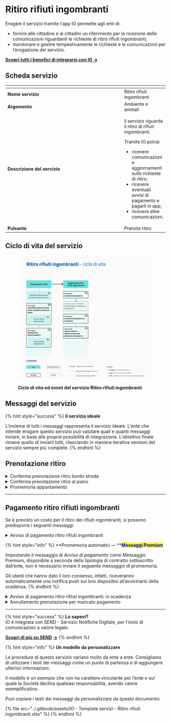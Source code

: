 # Ritiro rifiuti ingombranti

Erogare il servizio tramite l'app IO permette agli enti di:

* fornire alle cittadine e ai cittadini un riferimento per la ricezione delle comunicazioni riguardanti le richieste di ritiro rifiuti ingombranti;
* monitorare e gestire tempestivamente le richieste e le comunicazioni per l’erogazione del servizio.

[**Scopri tutti i benefici di integrarsi con IO →** ](https://docs.pagopa.it/manuale-servizi/lapp-io/cose-io-e-qual-e-il-suo-obiettivo#perche-un-ente-dovrebbe-integrarsi-con-io)

## Scheda servizio <a href="#scheda-servizio" id="scheda-servizio"></a>

<table data-header-hidden><thead><tr><th width="373"></th><th></th></tr></thead><tbody><tr><td><strong>Nome servizio</strong></td><td>Ritiro rifiuti ingombranti</td></tr><tr><td><strong>Argomento</strong></td><td>Ambiente e animali</td></tr><tr><td><strong>Descrizione del servizio</strong></td><td><p>Il servizio riguarda il ritiro di rifiuti ingombranti.</p><p></p><p>Tramite IO potrai:</p><ul><li>ricevere comunicazioni e aggiornamenti sulle richieste di ritiro;</li><li>ricevere eventuali avvisi di pagamento e pagarli in app;</li><li>ricevere altre comunicazioni.</li></ul></td></tr><tr><td><strong>Pulsante</strong></td><td>Prenota ritiro</td></tr></tbody></table>

## Ciclo di vita del servizio

<figure><img src="../.gitbook/assets/image (8) (1).png" alt=""><figcaption><p><strong>Ciclo di vita ed event del servizio Ritiro rifiuti ingombranti</strong></p></figcaption></figure>

## Messaggi del servizio

{% hint style="success" %}
**Il servizio ideale**

L'insieme di tutti i messaggi rappresenta il servizio ideale. L'ente che intende erogare questo servizio può valutare quali e quanti messaggi inviare, in base alle proprie possibilità di integrazione. L'obiettivo finale rimane quello di inviarli tutti, rilasciando in maniera iterativa versioni del servizio sempre più complete.
{% endhint %}

## Prenotazione ritiro

<details>

<summary>Conferma prenotazione ritiro bordo strada</summary>

**🖋 Titolo del messaggio:** Conferma di prenotazione per ritiro bordo strada

🗒 **Testo del messaggio**:&#x20;

Ti confermiamo la tua prenotazione per il ritiro di rifiuti ingombranti bordo strada. Ecco i dettagli:

**Dove**: \<indirizzo>

**Quando**: \<gg/mm/aaaa> dalle \<hh:mm>

**Cosa verrà ritirato**: \<oggetto del ritiro>

\[Inserire indicazioni per la segnalazione del rifiuto da lasciare bordo strada, da completare a cura e responsabilità dell'ente]

**🪄 Pulsante**: Disdici appuntamento

***

**Destinatari**: Tutti i cittadini che hanno richiesto appuntamento per ritiro rifiuti ingombranti bordo strada.

**Quando inviarlo**: Quando l’appuntamento è confermato.

**User story**: Come cittadino voglio ricevere una conferma quando l’appuntamento viene confermato dall’ente.

</details>

<details>

<summary>Conferma prenotazione ritiro al piano</summary>

**🖋 Titolo del messaggio:** Conferma di prenotazione per ritiro al piano

🗒 **Testo del messaggio:**

Ti confermiamo la tua prenotazione per il ritiro di rifiuti ingombranti al piano. Ecco i dettagli:

**Dove**: \<indirizzo>

**Quando**: \<gg/mm/aaaa> dalle \<hh:mm> alle \<hh:mm>

**Cosa verrà ritirato**: \<oggetto del ritiro>

**🪄 Pulsante:** Disdici appuntamento

***

**Destinatari**: Tutti i cittadini che hanno richiesto appuntamento per ritiro rifiuti ingombranti al piano.

**Quando inviarlo**: Quando l’appuntamento è confermato.

**User story**: Come cittadino voglio ricevere una conferma quando l’appuntamento viene confermato dall’ente.

</details>

<details>

<summary>Promemoria appuntamento</summary>

**🖋 Titolo del messaggio:** Ricordati del ritiro che hai prenotato

🗒 **Testo del messaggio:**

Ti ricordiamo che hai prenotato un ritiro \<in strada/al piano>.

**Dove**: \<indirizzo>

**Quando**: \<gg/mm/aaaa> dalle \<hh:mm> alle \<hh:mm>

**Cosa verrà ritirato**: \<oggetto del ritiro>

**🪄  Pulsante:** Disdici appuntamento

***

**Destinatari**: Tutti i cittadini che hanno aperto una pratica per ritiro rifiuti ingombranti.

**Quando inviarlo**: Quando l’appuntamento è imminente.

**User story**: Come cittadino voglio ricevere promemoria dei miei appuntamenti.

</details>

***

## Pagamento ritiro rifiuti ingombranti

Se è previsto un costo per il ritiro dei rifiuti ingombranti, si possono predisporre i seguenti messaggi:

<details>

<summary>Avviso di pagamento ritiro rifiuti ingombranti</summary>

:sparkles:<mark style="color:blue;">**Messaggio Premium**</mark> — Se hai un contratto Premium, ti consigliamo di configurare questo messaggio con promemoria Premium: i destinatari verranno avvisati dell‘avvicinarsi della scadenza tramite notifica push.

***

**🖋 Titolo del messaggio:** Hai un nuovo avviso di pagamento

🗒 **Testo del messaggio:**

C'è un avviso da pagare intestato a \<nome> \<cognome> e relativo a \<causale>.

**Devi pagare**: <00,00> €

**Entro il**: \<gg/mm/aaaa>

Puoi pagare direttamente in app premendo “Vedi Avviso”, oppure tramite tutti i canali di pagamento della piattaforma pagoPA e le altre modalità di pagamento offerte dell'ente creditore.

Se hai già provveduto a pagare l'avviso, ignora questo messaggio.

Per maggiori informazioni o per richiedere assistenza, contattaci tramite i canali che trovi nella scheda servizio.

In fase di pagamento, se previsto dall'ente, l'importo riportato nel messaggio potrebbe subire variazioni.

**🪄  Pulsante:** Vedi avviso

***

**Destinatari**: I cittadini che hanno presentato una richiesta per ritiro rifiuti ingombranti.

**Quando inviarlo**: Quando è necessario procedere al pagamento per la pratica.

**User story**: Come cittadino voglio ricevere comunicazione quando è possibile effettuare il pagamento.

</details>

{% hint style="info" %}
**Promemoria automatici — **<mark style="color:blue;">**Messaggi Premium**</mark>

Impostando il messaggio di _Avviso di pagamento_ come Messaggio Premium, disponibile a seconda della tipologia di contratto sottoscritto dall’ente, non è necessario inviare il seguente messaggio di promemoria.

Gli utenti che hanno dato il loro consenso, infatti, riceveranno automaticamente una notifica push sui loro dispositivi all’avvicinarsi della scadenza.
{% endhint %}

<details>

<summary>Avviso di pagamento ritiro rifiuti ingombranti: in scadenza</summary>

**🖋 Titolo del messaggio:** Hai un pagamento in scadenza

🗒 **Testo del messaggio:**

Il tuo pagamento per \<causale> sta per scadere.

Se hai già provveduto a pagare l’avviso, ignora questo messaggio.

**🪄  Pulsante:** Vedi avviso

***

**Destinatari**: I cittadini che hanno presentato una richiesta per ritiro rifiuti ingombranti.

**Quando inviarlo**: Quando il pagamento è prossimo alla scadenza.

**User story**: Come cittadino voglio ricevere un promemoria per i pagamenti in scadenza.

</details>

<details>

<summary>Annullamento prenotazione per mancato pagamento</summary>

**🖋 Titolo del messaggio:** La tua prenotazione è stata annullata

🗒 **Testo del messaggio:**

La tua prenotazione per ritiro rifiuti ingombranti è stata annullata per mancato pagamento.

**🪄  Pulsante:** n/a

***

**Destinatari**: I cittadini che hanno presentato una richiesta per ritiro ingombranti.

**Quando inviarlo**: Quando il pagamento non è pervenuto nei termini indicati e la prenotazione è stata annullata.

**User story**: Come cittadino voglio ricevere aggiornamenti sullo stato delle mie pratiche.

</details>

***

{% hint style="success" %}
**Lo sapevi?**\
IO è integrata con SEND - Servizio Notifiche Digitale, per l'invio di comunicazioni a valore legale.

[**Scopri di più su SEND**](https://notifichedigitali.pagopa.it/) [**->**](https://www.pagopa.it/it/prodotti-e-servizi/piattaforma-notifiche-digitali)
{% endhint %}

{% hint style="info" %}
**Un modello da personalizzare**

Le procedure di questo servizio variano molto da ente a ente. Consigliamo di utilizzare i testi dei messaggi come un punto di partenza e di aggiungere ulteriori informazioni.&#x20;

Il modello è un esempio che non ha carattere vincolante per l’ente e sul quale la Società declina qualsiasi responsabilità, avendo valore esemplificativo.

Puoi copiare i testi dei messaggi da personalizzare da questo documento:

{% file src="../.gitbook/assets/IO - Template servizi - Ritiro rifiuti ingombranti.xlsx" %}
{% endhint %}
